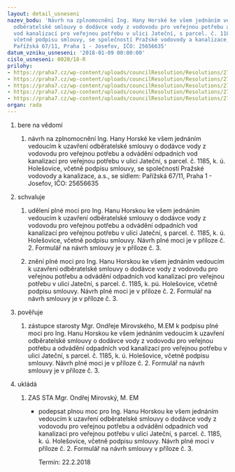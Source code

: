 ```yaml
---
layout: detail_usneseni
nazev_bodu: 'Návrh na zplnomocnění Ing. Hany Horské ke všem jednáním vedoucím k uzavření
  odběratelské smlouvy o dodávce vody z vodovodu pro veřejnou potřebu a odvádění odpadních
  vod kanalizací pro veřejnou potřebu v ulici Jateční, s parcel. č. 1185, k. ú. Holešovice,
  včetně podpisu smlouvy, se společností Pražské vodovody a kanalizace, a.s., se sídlem:
  Pařížská 67/11, Praha 1 - Josefov, IČO: 25656635'
datum_vzniku_usneseni: '2018-01-09 00:00:00'
cislo_usneseni: 0020/18-R
prilohy:
- https://praha7.cz/wp-content/uploads/councilResolution/Resolutions/27159/export/Duvodova_zprava_PVK~314127.docx
- https://praha7.cz/wp-content/uploads/councilResolution/Resolutions/27159/export/Zadostouzavrenismlouvy~314126.xlsx
- https://praha7.cz/wp-content/uploads/councilResolution/Resolutions/27159/export/Cestneprohlaseni_PVK~314125.pdf
- https://praha7.cz/wp-content/uploads/councilResolution/Resolutions/27159/export/Plna_moc_HanaHorska~314124.docx
- https://praha7.cz/wp-content/uploads/councilResolution/Resolutions/27159/export/export~314640.pdf
organ: rada
---
```

<OL class=urzList_view id=urzList>
<LI class=urzClass1><SPAN name="1">bere na vědomí</SPAN>
<OL class="urzOlClass decimal ">
<LI class=urzClass2 style="TEXT-ALIGN: left"><SPAN>
<P>návrh&nbsp;na zplnomocnění Ing. Hany Horské ke všem jednáním vedoucím k uzavření odběratelské smlouvy o dodávce vody z vodovodu pro veřejnou potřebu a odvádění odpadních vod kanalizací pro veřejnou potřebu&nbsp;v ulici Jateční, s parcel. č. 1185, k. ú. Holešovice, včetně podpisu smlouvy, se společností Pražské vodovody a kanalizace, a.s., se sídlem: Pařížská 67/11, Praha 1 - Josefov, IČO: 25656635</P></SPAN></LI></OL></LI>
<LI class=urzClass1><SPAN name="24">schvaluje</SPAN>
<OL class="urzOlClass decimal ">
<LI class=urzClass2 style="TEXT-ALIGN: left"><SPAN>
<P>udělení plné moci pro Ing. Hanu Horskou&nbsp;ke všem jednáním vedoucím k uzavření odběratelské smlouvy o dodávce vody z vodovodu pro veřejnou potřebu a odvádění odpadních vod kanalizací pro veřejnou potřebu v ulici Jateční, s parcel. č. 1185, k. ú. Holešovice, včetně podpisu smlouvy. Návrh plné moci je v příloze č. 2. Formulář na návrh smlouvy je v příloze č. 3.</P></SPAN></LI>
<LI class=urzClass2 style="TEXT-ALIGN: left"><SPAN>
<P>znění plné moci pro&nbsp;Ing. Hanu Horskou ke všem jednáním vedoucím k uzavření odběratelské smlouvy o dodávce vody z vodovodu pro veřejnou potřebu a odvádění odpadních vod kanalizací pro veřejnou potřebu&nbsp;v ulici Jateční, s parcel. č. 1185, k. pú. Holešovice, včetně podpisu smlouvy. Návrh plné moci je v příloze č. 2. Formulář na návrh smlouvy je v příloze č. 3.</P></SPAN></LI></OL></LI>
<LI class=urzClass1><SPAN name="16">pověřuje</SPAN>
<OL class="urzOlClass decimal ">
<LI class=urzClass2 style="TEXT-ALIGN: left"><SPAN>
<P>zástupce starosty Mgr. Ondřeje Mirovského, M.EM k podpisu&nbsp;plné moci pro Ing. Hanu Horskou ke všem jednáním vedoucím k uzavření odběratelské smlouvy o dodávce vody z vodovodu pro veřejnou potřebu a odvádění odpadních vod kanalizací pro veřejnou potřebu&nbsp;v ulici Jateční, s parcel. č. 1185, k. ú. Holešovice, včetně podpisu smlouvy. Návrh plné moci je v příloze č. 2. Formulář na návrh smlouvy je v příloze č. 3.</P></SPAN></LI></OL></LI>
<LI class=urzClass1 id=urzUkoly><SPAN name="1">ukládá</SPAN>
<OL class=urzOlClass>
<LI class=urzClass2><SPAN>
<P>ZAS STA Mgr. Ondřej Mirovský, M. EM</P></SPAN>
<UL class=urzUlClass>
<LI class=urzClass3><SPAN>
<P>podepsat plnou moc pro Ing. Hanu Horskou ke všem jednáním vedoucím k uzavření odběratelské smlouvy o dodávce vody z vodovodu pro veřejnou potřebu a odvádění odpadních vod kanalizací pro veřejnou potřebu v ulici Jateční, s parcel. č. 1185, k. ú. Holešovice, včetně podpisu smlouvy. Návrh plné moci v příloze č. 2. Formulář na návrh smlouvy v příloze č. 3.</P></SPAN><SPAN class=urzUkolTermin>Termín:&nbsp;22.2.2018</SPAN></LI></UL></LI></OL></LI></OL>